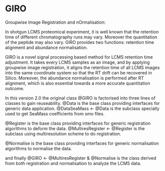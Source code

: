 # GIRO
Groupwise Image Registration and nOrmalisation: 

In shotgun LCMS proteomical experiment, it is well known that the retention time of different 
chromatography runs may vary. Moreover the quantitation of the peptide may also vary. GIRO provides
two functions: retention time alignment and abundance normalisation.  

GIRO is a novel signal processing based method for LCMS retention time adjustment. It takes every
LCMS samples as an image, and by applying groupwise image registration, it aligns the retention time
of all LCMS images into the same coordinate system so that the RT drift can be recovered in Silico. 
Moreover, the abundance normalisation is performed after RT alignment, which is also essential towards
a more accurate quantitation outcome.

In this version 2.0 the original class @GIRO is factorised into three lines of classes to gain reuseability. 
@Data is the base class providing interfaces for generic data application.
@DataSeaMass <- @Data is the subclass specially used to get SeaMass coefficients from smo files.

@Register is the base class providing interfaces for generic registration algorithms to deform the data.
@MultiresRegister <- @Register is the subclass using multiresolution scheme to do registration.

@Normalise is the base class providing interfaces for generic normalisation algorithms to normalise the data.

and finally 
@GIRO <- @MultiresRegister & @Normalise is the class derived from both registration and normalisation to 
analyze the LCMS data.
